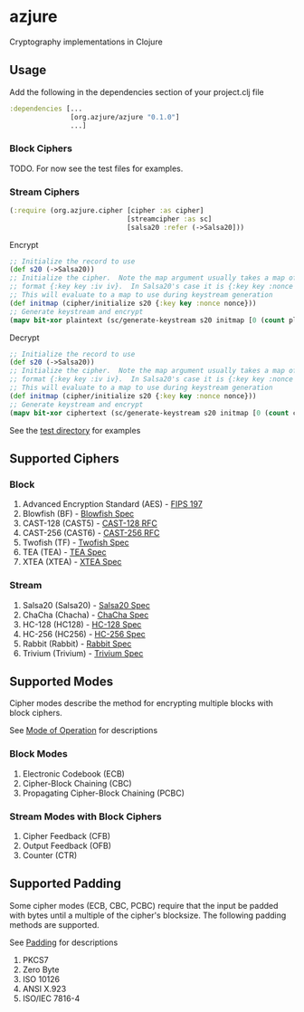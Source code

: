 azjure
======

Cryptography implementations in Clojure

## Usage
Add the following in the dependencies section of your project.clj file

```Clojure
:dependencies [...
               [org.azjure/azjure "0.1.0"]
               ...]
```

### Block Ciphers
TODO.  For now see the test files for examples.

### Stream Ciphers

```Clojure
(:require (org.azjure.cipher [cipher :as cipher]
                             [streamcipher :as sc]
                             [salsa20 :refer (->Salsa20]))
```

Encrypt

```Clojure
;; Initialize the record to use
(def s20 (->Salsa20))
;; Initialize the cipher.  Note the map argument usually takes a map of the
;; format {:key key :iv iv}.  In Salsa20's case it is {:key key :nonce nonce}.
;; This will evaluate to a map to use during keystream generation
(def initmap (cipher/initialize s20 {:key key :nonce nonce}))
;; Generate keystream and encrypt
(mapv bit-xor plaintext (sc/generate-keystream s20 initmap [0 (count plaintext)]))
```

Decrypt

```Clojure
;; Initialize the record to use
(def s20 (->Salsa20))
;; Initialize the cipher.  Note the map argument usually takes a map of the
;; format {:key key :iv iv}.  In Salsa20's case it is {:key key :nonce nonce}.
;; This will evaluate to a map to use during keystream generation
(def initmap (cipher/initialize s20 {:key key :nonce nonce}))
;; Generate keystream and encrypt
(mapv bit-xor ciphertext (sc/generate-keystream s20 initmap [0 (count ciphertext)]))
```

See the [test directory](https://github.com/CraZySacX/azjure/tree/master/test/org/azjure/cipher) for examples

## Supported Ciphers
### Block
1. Advanced Encryption Standard (AES) - [FIPS 197](http://csrc.nist.gov/publications/fips/fips197/fips-197.pdf)
2. Blowfish (BF) - [Blowfish Spec](https://www.schneier.com/paper-blowfish-fse.html)
3. CAST-128 (CAST5) - [CAST-128 RFC](http://tools.ietf.org/html/rfc2144)
4. CAST-256 (CAST6) - [CAST-256 RFC](http://tools.ietf.org/html/rfc2612)
5. Twofish (TF) - [Twofish Spec](http://www.schneier.com/paper-twofish-paper.pdf)
6. TEA (TEA) - [TEA Spec](http://citeseer.ist.psu.edu/viewdoc/download?doi=10.1.1.45.281&rep=rep1&type=pdf)
7. XTEA (XTEA) - [XTEA Spec](http://www.cix.co.uk/~klockstone/xtea.pdf)

### Stream
1. Salsa20 (Salsa20) - [Salsa20 Spec](http://cr.yp.to/snuffle/spec.pdf)
2. ChaCha (Chacha) - [ChaCha Spec](http://cr.yp.to/chacha/chacha-20080128.pdf)
3. HC-128 (HC128) - [HC-128 Spec](http://www.ecrypt.eu.org/stream/p3ciphers/hc/hc128_p3.pdf)
4. HC-256 (HC256) - [HC-256 Spec](http://www3.ntu.edu.sg/home/wuhj/research/hc/hc256_fse.pdf)
5. Rabbit (Rabbit) - [Rabbit Spec](http://tools.ietf.org/rfc/rfc4503.txt)
6. Trivium (Trivium) - [Trivium Spec](http://www.ecrypt.eu.org/stream/p3ciphers/trivium/trivium_p3.pdf)

## Supported Modes
Cipher modes describe the method for encrypting multiple blocks with block ciphers.

See [Mode of Operation](http://en.wikipedia.org/wiki/Block_cipher_mode_of_operation) for
descriptions

### Block Modes
1. Electronic Codebook (ECB)
2. Cipher-Block Chaining (CBC)
3. Propagating Cipher-Block Chaining (PCBC)

### Stream Modes with Block Ciphers
1. Cipher Feedback (CFB)
2. Output Feedback (OFB)
3. Counter (CTR)

## Supported Padding
Some cipher modes (ECB, CBC, PCBC) require that the input be padded with bytes until a 
multiple of the cipher's blocksize.  The following padding methods are supported.

See [Padding](http://en.wikipedia.org/wiki/Padding_%28cryptography%29) for descriptions

1. PKCS7
2. Zero Byte
3. ISO 10126
4. ANSI X.923
5. ISO/IEC 7816-4